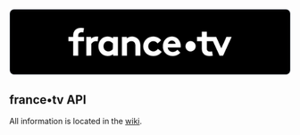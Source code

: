 ![france•tv](https://github.com/hyugogirubato/API-france-tv/blob/main/1img_title.png?raw=true)

## france•tv API
All information is located in the [wiki](https://github.com/hyugogirubato/API-france-tv/wiki).
